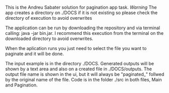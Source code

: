 This is the Andreu Sabater solution for pagination app task.
*Warning*
The app creates a directory on ./DOCS if it is not existing so please check the directory of execution to avoid overwrites

The application can be run by downloading the repository and via terminal calling:
  java -jar bin.jar.
I recommend this execution from the terminal on the downloaded directory to avoid overwrites.

When the aplication runs you just need to select the file you want to paginate and it will be done.

The input example is in the directory ./DOCS.
Generated outputs will be shown by a text area and also on a created file in ./DOCS/outputs.
The output file name is shown in the ui, but it will always be "paginated_" follwed by the original name of the file.
Code is in the folder ./src in both files, Main and Pagination.
